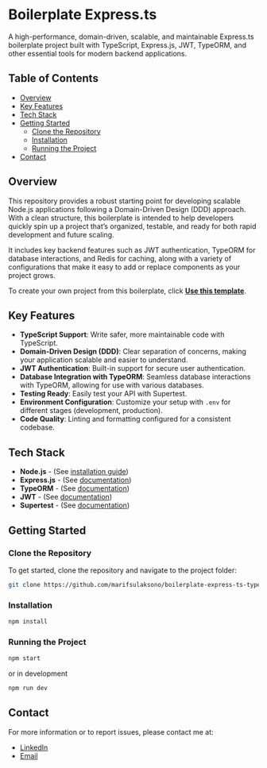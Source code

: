 # Boilerplate Express.ts

A high-performance, domain-driven, scalable, and maintainable Express.ts boilerplate project built with TypeScript, Express.js, JWT, TypeORM, and other essential tools for modern backend applications.

## Table of Contents

- [Overview](#overview)
- [Key Features](#key-features)
- [Tech Stack](#tech-stack)
- [Getting Started](#getting-started)
  - [Clone the Repository](#clone-the-repository)
  - [Installation](#installation)
  - [Running the Project](#running-the-project)
- [Contact](#contact)

## Overview

This repository provides a robust starting point for developing scalable Node.js applications following a Domain-Driven Design (DDD) approach. With a clean structure, this boilerplate is intended to help developers quickly spin up a project that’s organized, testable, and ready for both rapid development and future scaling.

It includes key backend features such as JWT authentication, TypeORM for database interactions, and Redis for caching, along with a variety of configurations that make it easy to add or replace components as your project grows.

To create your own project from this boilerplate, click [**Use this template**](https://github.com/new?template_name=boilerplate-express-ts-typeorm&template_owner=marifsulaksono).

## Key Features

- **TypeScript Support**: Write safer, more maintainable code with TypeScript.
- **Domain-Driven Design (DDD)**: Clear separation of concerns, making your application scalable and easier to understand.
- **JWT Authentication**: Built-in support for secure user authentication.
- **Database Integration with TypeORM**: Seamless database interactions with TypeORM, allowing for use with various databases.
- **Testing Ready**: Easily test your API with Supertest.
- **Environment Configuration**: Customize your setup with `.env` for different stages (development, production).
- **Code Quality**: Linting and formatting configured for a consistent codebase.

## Tech Stack

- **Node.js** - (See [installation guide](https://nodejs.org/en/learn/getting-started/how-to-install-nodejs))
- **Express.js** - (See [documentation](https://expressjs.com/))
- **TypeORM** - (See [documentation](https://typeorm.io/))
- **JWT** - (See [documentation](https://www.npmjs.com/package/@types/jsonwebtoken))
- **Supertest** - (See [documentation](https://www.npmjs.com/package/@types/supertest))

## Getting Started

### Clone the Repository

To get started, clone the repository and navigate to the project folder:

```bash
git clone https://github.com/marifsulaksono/boilerplate-express-ts-typeorm.git
```

### Installation
```bash
npm install
```

### Running the Project
```bash
npm start
```
or in development
```bash
npm run dev
```

## Contact

For more information or to report issues, please contact me at:

* [LinkedIn](https://www.linkedin.com/in/marifsulaksono/)
* [Email](mailto:marifsulaksono@gmail.com)